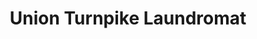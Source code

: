 ---
title: "Union Turnpike Laundromat"
url: /glen-oaks/union-turnpike-laundromat/
shop: Wäscherei
---